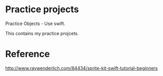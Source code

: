 Practice projects
===================

Practice Objects - Use swift.

This contains my practice projcets.

Reference 
==================
http://www.raywenderlich.com/84434/sprite-kit-swift-tutorial-beginners

